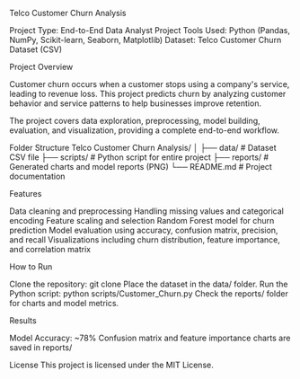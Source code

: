 Telco Customer Churn Analysis

Project Type: End-to-End Data Analyst Project
Tools Used: Python (Pandas, NumPy, Scikit-learn, Seaborn, Matplotlib)
Dataset: Telco Customer Churn Dataset (CSV)

Project Overview

Customer churn occurs when a customer stops using a company's service, leading to revenue loss. This project predicts churn by analyzing customer behavior and service patterns to help businesses improve retention.

The project covers data exploration, preprocessing, model building, evaluation, and visualization, providing a complete end-to-end workflow.

Folder Structure
Telco Customer Churn Analysis/
│
├── data/               # Dataset CSV file
├── scripts/            # Python script for entire project
├── reports/            # Generated charts and model reports (PNG)
└── README.md           # Project documentation

Features

Data cleaning and preprocessing
Handling missing values and categorical encoding
Feature scaling and selection
Random Forest model for churn prediction
Model evaluation using accuracy, confusion matrix, precision, and recall
Visualizations including churn distribution, feature importance, and correlation matrix

How to Run

Clone the repository: git clone <repository-url>
Place the dataset in the data/ folder.
Run the Python script: python scripts/Customer_Churn.py
Check the reports/ folder for charts and model metrics.

Results

Model Accuracy: ~78%
Confusion matrix and feature importance charts are saved in reports/

License
This project is licensed under the MIT License.
